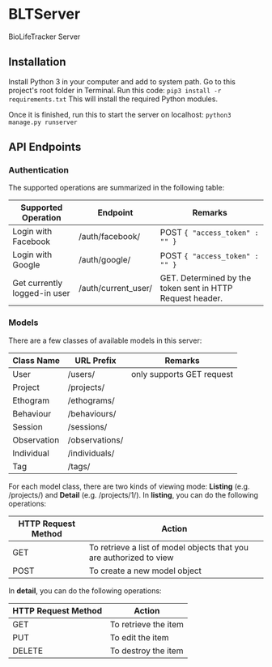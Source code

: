 # BLTServer
BioLifeTracker Server

## Installation
Install Python 3 in your computer and add to system path.
Go to this project's root folder in Terminal.
Run this code: ```pip3 install -r requirements.txt```
This will install the required Python modules.

Once it is finished, run this to start the server on localhost:
```python3 manage.py runserver```

## API Endpoints

### Authentication
The supported operations are summarized in the following table:

| Supported Operation | Endpoint | Remarks |
|---------------------|----------|---------|
| Login with Facebook | /auth/facebook/ | POST `{ "access_token" : "" }`|
| Login with Google | /auth/google/ |  POST `{ "access_token" : "" }` |
| Get currently logged-in user | /auth/current_user/ | GET. Determined by the token sent in HTTP Request header. |

### Models
There are a few classes of available models in this server:

| Class Name | URL Prefix | Remarks |
|------------|------------|---------|
| User | /users/ | only supports GET request |
| Project | /projects/ |
| Ethogram | /ethograms/ |
| Behaviour | /behaviours/ |
| Session | /sessions/ |
| Observation | /observations/ |
| Individual | /individuals/ |
| Tag | /tags/ |

For each model class, there are two kinds of viewing mode: **Listing** (e.g. /projects/) and **Detail** (e.g. /projects/1/).
In **listing**, you can do the following operations:

| HTTP Request Method | Action |
|---------------------|--------|
| GET | To retrieve a list of model objects that you are authorized to view |
| POST | To create a new model object |

In **detail**, you can do the following operations: 

| HTTP Request Method | Action |
|---------------------|--------|
| GET | To retrieve the item |
| PUT | To edit the item |
| DELETE | To destroy the item |



